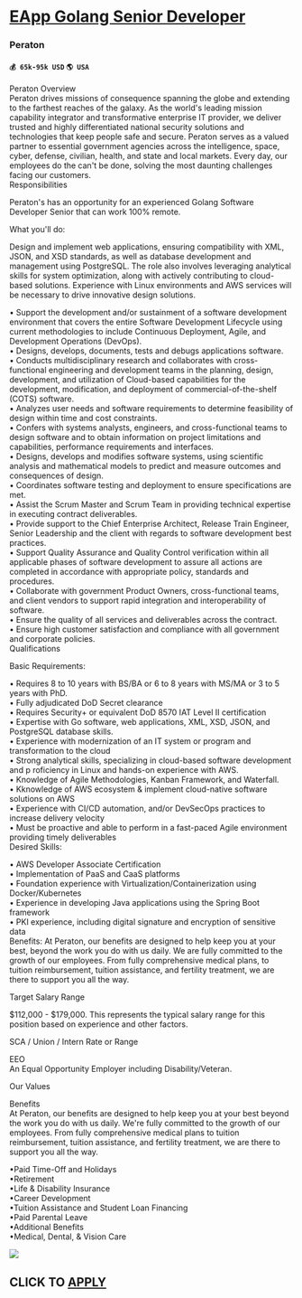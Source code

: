 # [EApp Golang Senior Developer](https://www.remotewlb.com/apply/eapp-golang-senior-developer)  
### Peraton  
#### `💰 65k-95k USD` `🌎 USA`  

Peraton Overview  
Peraton drives missions of consequence spanning the globe and extending to the farthest reaches of the galaxy. As the world's leading mission capability integrator and transformative enterprise IT provider, we deliver trusted and highly differentiated national security solutions and technologies that keep people safe and secure. Peraton serves as a valued partner to essential government agencies across the intelligence, space, cyber, defense, civilian, health, and state and local markets. Every day, our employees do the can't be done, solving the most daunting challenges facing our customers.  
Responsibilities  
  
Peraton's has an opportunity for an experienced Golang Software Developer Senior that can work 100% remote.  
  
What you'll do:  
  
Design and implement web applications, ensuring compatibility with XML, JSON, and XSD standards, as well as database development and management using PostgreSQL. The role also involves leveraging analytical skills for system optimization, along with actively contributing to cloud-based solutions. Experience with Linux environments and AWS services will be necessary to drive innovative design solutions.  
  
• Support the development and/or sustainment of a software development environment that covers the entire Software Development Lifecycle using current methodologies to include Continuous Deployment, Agile, and Development Operations (DevOps).  
• Designs, develops, documents, tests and debugs applications software.  
• Conducts multidisciplinary research and collaborates with cross-functional engineering and development teams in the planning, design, development, and utilization of Cloud-based capabilities for the development, modification, and deployment of commercial-of-the-shelf (COTS) software.  
• Analyzes user needs and software requirements to determine feasibility of design within time and cost constraints.  
• Confers with systems analysts, engineers, and cross-functional teams to design software and to obtain information on project limitations and capabilities, performance requirements and interfaces.  
• Designs, develops and modifies software systems, using scientific analysis and mathematical models to predict and measure outcomes and consequences of design.  
• Coordinates software testing and deployment to ensure specifications are met.  
• Assist the Scrum Master and Scrum Team in providing technical expertise in executing contract deliverables.  
• Provide support to the Chief Enterprise Architect, Release Train Engineer, Senior Leadership and the client with regards to software development best practices.  
• Support Quality Assurance and Quality Control verification within all applicable phases of software development to assure all actions are completed in accordance with appropriate policy, standards and procedures.  
• Collaborate with government Product Owners, cross-functional teams, and client vendors to support rapid integration and interoperability of software.  
• Ensure the quality of all services and deliverables across the contract.  
• Ensure high customer satisfaction and compliance with all government and corporate policies.  
Qualifications  
  
Basic Requirements:  
  
• Requires 8 to 10 years with BS/BA or 6 to 8 years with MS/MA or 3 to 5 years with PhD.  
• Fully adjudicated DoD Secret clearance  
• Requires Security+ or equivalent DoD 8570 IAT Level II certification  
• Expertise with Go software, web applications, XML, XSD, JSON, and PostgreSQL database skills.  
• Experience with modernization of an IT system or program and transformation to the cloud  
• Strong analytical skills, specializing in cloud-based software development and p roficiency in Linux and hands-on experience with AWS.  
• Knowledge of Agile Methodologies, Kanban Framework, and Waterfall.  
• Kknowledge of AWS ecosystem & implement cloud-native software solutions on AWS  
• Experience with CI/CD automation, and/or DevSecOps practices to increase delivery velocity  
• Must be proactive and able to perform in a fast-paced Agile environment providing timely deliverables  
Desired Skills:  
  
• AWS Developer Associate Certification  
• Implementation of PaaS and CaaS platforms  
• Foundation experience with Virtualization/Containerization using Docker/Kubernetes  
• Experience in developing Java applications using the Spring Boot framework  
• PKI experience, including digital signature and encryption of sensitive data  
Benefits: At Peraton, our benefits are designed to help keep you at your best, beyond the work you do with us daily. We are fully committed to the growth of our employees. From fully comprehensive medical plans, to tuition reimbursement, tuition assistance, and fertility treatment, we are there to support you all the way.  
  
Target Salary Range  
  
$112,000 - $179,000. This represents the typical salary range for this position based on experience and other factors.  
  
SCA / Union / Intern Rate or Range  
  
EEO  
An Equal Opportunity Employer including Disability/Veteran.  
  
Our Values  
  
Benefits  
At Peraton, our benefits are designed to help keep you at your best beyond the work you do with us daily. We're fully committed to the growth of our employees. From fully comprehensive medical plans to tuition reimbursement, tuition assistance, and fertility treatment, we are there to support you all the way.  
  
•Paid Time-Off and Holidays  
•Retirement  
•Life & Disability Insurance  
•Career Development  
•Tuition Assistance and Student Loan Financing  
•Paid Parental Leave  
•Additional Benefits  
•Medical, Dental, & Vision Care

![](https://remotive.com/job/track/1897567/blank.gif?source=public_api)  
## CLICK TO [APPLY](https://www.remotewlb.com/apply/eapp-golang-senior-developer)

